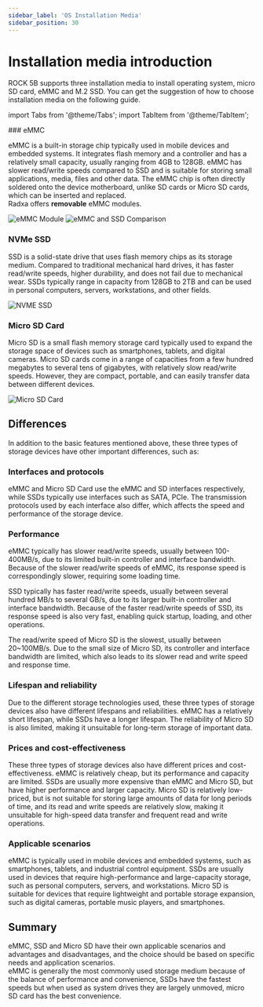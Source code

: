 ```yaml
---
sidebar_label: 'OS Installation Media'
sidebar_position: 30
---
```


# Installation media introduction

ROCK 5B supports three installation media to install operating system, micro SD card, eMMC and M.2 SSD. 
You can get the suggestion of how to choose installation media on the following guide. 

import Tabs from '@theme/Tabs';
import TabItem from '@theme/TabItem';

<Tabs>
  <TabItem value="eMMC" label="eMMC" default>
### eMMC 

eMMC is a built-in storage chip typically used in mobile devices and embedded systems. It integrates flash memory and a controller and has a relatively small capacity, usually ranging from 4GB to 128GB. eMMC has slower read/write speeds compared to SSD and is suitable for storing small applications, media, files and other data. The eMMC chip is often directly soldered onto the device motherboard, unlike SD cards or Micro SD cards, which can be inserted and replaced.  
Radxa offers **removable** eMMC modules.

![eMMC Module](/img/accessories/emmc_related_01.webp)
![eMMC and SSD Comparison](/img/accessories/emmc_ssd_comparison.webp)
  </TabItem>
  <TabItem value="NVMe" label="NVMe">
### NVMe SSD

SSD is a solid-state drive that uses flash memory chips as its storage medium. Compared to traditional mechanical hard drives, it has faster read/write speeds, higher durability, and does not fail due to mechanical wear. SSDs typically range in capacity from 128GB to 2TB and can be used in personal computers, servers, workstations, and other fields.

![NVME SSD](/img/accessories/nvme-ssd-01.webp)
  </TabItem>
  <TabItem value="Micro SD" label="MicroSD">
### Micro SD Card

Micro SD is a small flash memory storage card typically used to expand the storage space of devices such as smartphones, tablets, and digital cameras. Micro SD cards come in a range of capacities from a few hundred megabytes to several tens of gigabytes, with relatively slow read/write speeds. However, they are compact, portable, and can easily transfer data between different devices.

![Micro SD Card](/img/accessories/micro-sd-01.webp)
  </TabItem>
</Tabs>

## Differences

In addition to the basic features mentioned above, these three types of storage devices have other important differences, such as:

### Interfaces and protocols

eMMC and Micro SD Card use the eMMC and SD interfaces respectively, while SSDs typically use interfaces such as SATA, PCIe. 
The transmission protocols used by each interface also differ, which affects the speed and performance of the storage device.  

### Performance

eMMC typically has slower read/write speeds, usually between 100-400MB/s, due to its limited built-in controller and interface bandwidth. Because of the slower read/write speeds of eMMC, its response speed is correspondingly slower, requiring some loading time.

SSD typically has faster read/write speeds, usually between several hundred MB/s to several GB/s, due to its larger built-in controller and interface bandwidth. Because of the faster read/write speeds of SSD, its response speed is also very fast, enabling quick startup, loading, and other operations.

The read/write speed of Micro SD is the slowest, usually between 20~100MB/s. Due to the small size of Micro SD, its controller and interface bandwidth are limited, which also leads to its slower read and write speed and response time.

### Lifespan and reliability

Due to the different storage technologies used, these three types of storage devices also have different lifespans and reliabilities. eMMC has a relatively short lifespan, while SSDs have a longer lifespan. The reliability of Micro SD is also limited, making it unsuitable for long-term storage of important data.

### Prices and cost-effectiveness

These three types of storage devices also have different prices and cost-effectiveness. eMMC is relatively cheap, but its performance and capacity are limited. SSDs are usually more expensive than eMMC and Micro SD, but have higher performance and larger capacity. Micro SD is relatively low-priced, but is not suitable for storing large amounts of data for long periods of time, and its read and write speeds are relatively slow, making it unsuitable for high-speed data transfer and frequent read and write operations.

### Applicable scenarios

eMMC is typically used in mobile devices and embedded systems, such as smartphones, tablets, and industrial control equipment. SSDs are usually used in devices that require high-performance and large-capacity storage, such as personal computers, servers, and workstations. Micro SD is suitable for devices that require lightweight and portable storage expansion, such as digital cameras, portable music players, and smartphones.

## Summary

eMMC, SSD and Micro SD have their own applicable scenarios and advantages and disadvantages, and the choice should be based on specific needs and application scenarios.  
eMMC is generally the most commonly used storage medium because of the balance of performance and convenience, SSDs have the fastest speeds but when used as system drives they are largely unmoved, micro SD card has the best convenience.
